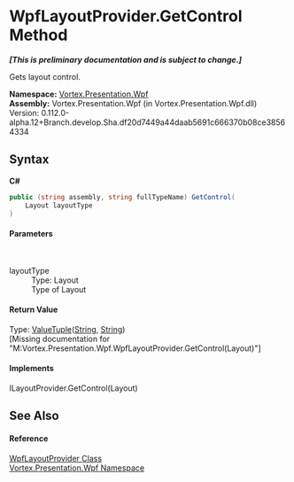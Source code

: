 # WpfLayoutProvider.GetControl Method 
 _**\[This is preliminary documentation and is subject to change.\]**_

Gets layout control.

**Namespace:**&nbsp;<a href="N_Vortex_Presentation_Wpf.md">Vortex.Presentation.Wpf</a><br />**Assembly:**&nbsp;Vortex.Presentation.Wpf (in Vortex.Presentation.Wpf.dll) Version: 0.112.0-alpha.12+Branch.develop.Sha.df20d7449a44daab5691c666370b08ce38564334

## Syntax

**C#**<br />
``` C#
public (string assembly, string fullTypeName) GetControl(
	Layout layoutType
)
```


#### Parameters
&nbsp;<dl><dt>layoutType</dt><dd>Type: Layout<br />Type of Layout</dd></dl>

#### Return Value
Type: <a href="https://docs.microsoft.com/dotnet/api/system.valuetuple-2" target="_blank">ValueTuple</a>(<a href="https://docs.microsoft.com/dotnet/api/system.string" target="_blank">String</a>, <a href="https://docs.microsoft.com/dotnet/api/system.string" target="_blank">String</a>)<br />\[Missing <returns> documentation for "M:Vortex.Presentation.Wpf.WpfLayoutProvider.GetControl(Layout)"\]

#### Implements
ILayoutProvider.GetControl(Layout)<br />

## See Also


#### Reference
<a href="T_Vortex_Presentation_Wpf_WpfLayoutProvider.md">WpfLayoutProvider Class</a><br /><a href="N_Vortex_Presentation_Wpf.md">Vortex.Presentation.Wpf Namespace</a><br />